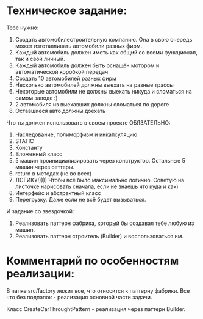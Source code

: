 # Техническое задание:

Тебе нужно:
1) Создать автомобилестроительную компанию.
   Она в свою очередь может изготавливать автомобили разных фирм.
2) Каждый автомобиль должен иметь как общий со всеми функционал, так и свой личный.
3) Каждый автомобиль должен быть оснащён мотором и автоматической коробкой передач
4) Создать 10 автомобилей разных фирм
5) Несколько автомобилей должны выехать на разные трассы
6) Некоторые автомобили не должны выехать никуда и сломаться на самом заводе :)
7) 2 автомобиля из выехавших должны сломаться по дороге
8) Оставшиеся авто должны доехать


Что ты должен использовать в своем проекте ОБЯЗАТЕЛЬНО:
1. Наследование, полиморфизм и инкапсуляцию
2. STATIC
3. Константу
4. Вложенный класс
5. 5 машин проинициализировать через конструктор. Остальные 5 машин через сеттеры.
6. return в методах (не во всех)
7. ЛОГИКУ!)))) Чтобы всё было максимально логично. Советую на листочке нарисовать сначала, если не знаешь что куда и как)
8. Интерфейс и абстрактный класс
9. Перегрузку. Даже если не всё будет вызываться.

И задание со звездочкой:
1. Реализовать паттерн фабрика, который бы создавал тебе любую из машин.
2. Реализовать паттерн строитель (Builder) и воспользоваться им.
   

# Комментарий по особенностям реализации:

В папке src/factory лежит все, что относится к паттерну фабрики.
Все что без подпапок - реализация основной части задачи.

Класс CreateCarThroughtPattern - реализация через паттерн Builder. 